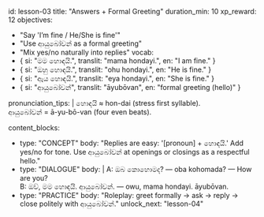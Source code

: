 id: lesson-03
title: "Answers + Formal Greeting"
duration_min: 10
xp_reward: 12
objectives:
  - "Say 'I’m fine / He/She is fine'"
  - "Use ආයුබෝවන් as a formal greeting"
  - "Mix yes/no naturally into replies"
vocab:
  - { si: "මම හොඳයි.", translit: "mama hondayi.", en: "I am fine." }
  - { si: "ඔහු හොඳයි.", translit: "ohu hondayi.", en: "He is fine." }
  - { si: "ඇය හොඳයි.", translit: "eya hondayi.", en: "She is fine." }
  - { si: "ආයුබෝවන්", translit: "āyubōvan", en: "formal greeting (hello)" }

pronunciation_tips: |
  හොඳයි ≈ hon-dai (stress first syllable).  
  ආයුබෝවන් = ā-yu-bō-van (four even beats).

content_blocks:
  - type: "CONCEPT"
    body: "Replies are easy: '[pronoun] + හොඳයි.' Add yes/no for tone. Use ආයුබෝවන් at openings or closings as a respectful hello."
  - type: "DIALOGUE"
    body: |
      A: ඔබ කොහොමද? — oba kohomada? — How are you?  
      B: ඔව්, මම හොඳයි. ආයුබෝවන්. — owu, mama hondayi. āyubōvan.
  - type: "PRACTICE"
    body: "Roleplay: greet formally → ask → reply → close politely with ආයුබෝවන්."
unlock_next: "lesson-04"
